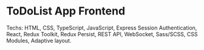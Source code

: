 # ToDoList App Frontend

Techs: HTML, CSS, TypeScript, JavaScript, Express Session Authentication, React, Redux Toolkit, Redux Persist, REST API, WebSocket, Sass/SCSS, CSS Modules, Adaptive layout.
